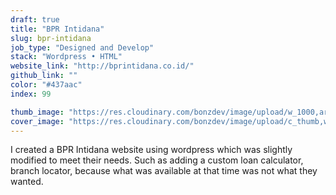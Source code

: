 ```yaml
---
draft: true
title: "BPR Intidana"
slug: bpr-intidana
job_type: "Designed and Develop"
stack: "Wordpress • HTML"
website_link: "http://bprintidana.co.id/"
github_link: ""
color: "#437aac"
index: 99

thumb_image: "https://res.cloudinary.com/bonzdev/image/upload/w_1000,ar_16:9,c_fill/v1622355628/mockup_crop/bpr_intidana_crop_ylxrsd.png"
cover_image: "https://res.cloudinary.com/bonzdev/image/upload/c_thumb,w_500,g_face/v1622355628/mockup_crop/bpr_intidana_crop_ylxrsd.png"
---
```


I created a BPR Intidana website using wordpress which was slightly modified to meet their needs. Such as adding a custom loan calculator, branch locator, because what was available at that time was not what they wanted.